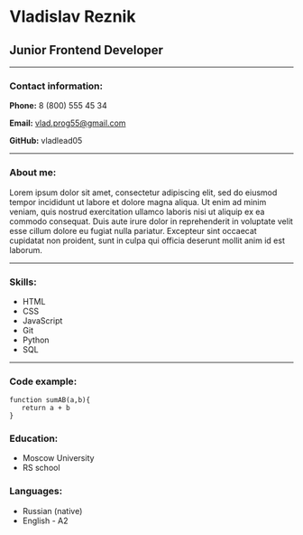 # Vladislav Reznik
## __Junior Frontend Developer__
---
### __Contact information__:
__Phone:__ 8 (800) 555 45 34

__Email:__ vlad.prog55@gmail.com

__GitHub:__ vladlead05

---

### __About me__:
Lorem ipsum dolor sit amet, consectetur adipiscing elit, sed do eiusmod tempor incididunt ut labore et dolore magna aliqua. Ut enim ad minim veniam, quis nostrud exercitation ullamco laboris nisi ut aliquip ex ea commodo consequat. Duis aute irure dolor in reprehenderit in voluptate velit esse cillum dolore eu fugiat nulla pariatur. Excepteur sint occaecat cupidatat non proident, sunt in culpa qui officia deserunt mollit anim id est laborum.

---

### __Skills__:
* HTML
* CSS
* JavaScript
* Git
* Python
* SQL

---

### __Code example__:
```
function sumAB(a,b){
   return a + b
}
``` 
### __Education__:
* Moscow University
* RS school

### __Languages__:
* Russian (native)
* English - A2


